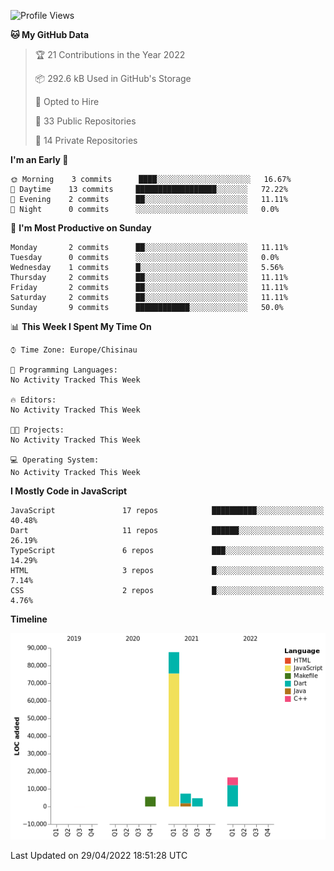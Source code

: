 <!--START_SECTION:waka-->
![Profile Views](http://img.shields.io/badge/Profile%20Views-0-blue)

**🐱 My GitHub Data** 

> 🏆 21 Contributions in the Year 2022
 > 
> 📦 292.6 kB Used in GitHub's Storage 
 > 
> 💼 Opted to Hire
 > 
> 📜 33 Public Repositories 
 > 
> 🔑 14 Private Repositories  
 > 
**I'm an Early 🐤** 

```text
🌞 Morning    3 commits      ████░░░░░░░░░░░░░░░░░░░░░   16.67% 
🌆 Daytime    13 commits     ██████████████████░░░░░░░   72.22% 
🌃 Evening    2 commits      ██░░░░░░░░░░░░░░░░░░░░░░░   11.11% 
🌙 Night      0 commits      ░░░░░░░░░░░░░░░░░░░░░░░░░   0.0%

```
📅 **I'm Most Productive on Sunday** 

```text
Monday       2 commits      ██░░░░░░░░░░░░░░░░░░░░░░░   11.11% 
Tuesday      0 commits      ░░░░░░░░░░░░░░░░░░░░░░░░░   0.0% 
Wednesday    1 commits      █░░░░░░░░░░░░░░░░░░░░░░░░   5.56% 
Thursday     2 commits      ██░░░░░░░░░░░░░░░░░░░░░░░   11.11% 
Friday       2 commits      ██░░░░░░░░░░░░░░░░░░░░░░░   11.11% 
Saturday     2 commits      ██░░░░░░░░░░░░░░░░░░░░░░░   11.11% 
Sunday       9 commits      ████████████░░░░░░░░░░░░░   50.0%

```


📊 **This Week I Spent My Time On** 

```text
⌚︎ Time Zone: Europe/Chisinau

💬 Programming Languages: 
No Activity Tracked This Week

🔥 Editors: 
No Activity Tracked This Week

🐱‍💻 Projects: 
No Activity Tracked This Week

💻 Operating System: 
No Activity Tracked This Week

```

**I Mostly Code in JavaScript** 

```text
JavaScript               17 repos            ██████████░░░░░░░░░░░░░░░   40.48% 
Dart                     11 repos            ██████░░░░░░░░░░░░░░░░░░░   26.19% 
TypeScript               6 repos             ███░░░░░░░░░░░░░░░░░░░░░░   14.29% 
HTML                     3 repos             █░░░░░░░░░░░░░░░░░░░░░░░░   7.14% 
CSS                      2 repos             █░░░░░░░░░░░░░░░░░░░░░░░░   4.76%

```


**Timeline**

![Chart not found](https://raw.githubusercontent.com/opimand/opimand/main/charts/bar_graph.png) 


 Last Updated on 29/04/2022 18:51:28 UTC
<!--END_SECTION:waka-->
